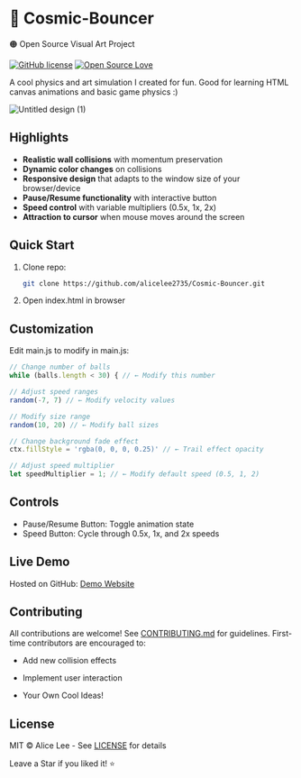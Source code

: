 # 🌌 Cosmic-Bouncer
🟠 Open Source Visual Art Project

[![GitHub license](https://img.shields.io/badge/license-MIT-blue.svg)](LICENSE)
[![Open Source Love](https://badges.frapsoft.com/os/v1/open-source.svg?v=103)](https://github.com/alicelee2735/cosmic-bouncer/)

A cool physics and art simulation I created for fun. Good for learning HTML canvas animations and basic game physics :)

![Untitled design (1)](https://github.com/user-attachments/assets/6db7a1b4-dde5-4653-96ba-d0dadb7481b8)

## Highlights
- **Realistic wall collisions** with momentum preservation
- **Dynamic color changes** on collisions
- **Responsive design** that adapts to the window size of your browser/device
- **Pause/Resume functionality** with interactive button
- **Speed control** with variable multipliers (0.5x, 1x, 2x)
- **Attraction to cursor** when mouse moves around the screen

## Quick Start
1. Clone repo:
   ```bash
   git clone https://github.com/alicelee2735/Cosmic-Bouncer.git
2. Open index.html in browser

## Customization
Edit main.js to modify in main.js:
```js
// Change number of balls
while (balls.length < 30) { // ← Modify this number

// Adjust speed ranges
random(-7, 7) // ← Modify velocity values

// Modify size range
random(10, 20) // ← Modify ball sizes

// Change background fade effect
ctx.fillStyle = 'rgba(0, 0, 0, 0.25)' // ← Trail effect opacity

// Adjust speed multiplier
let speedMultiplier = 1; // ← Modify default speed (0.5, 1, 2)
```

## Controls
- Pause/Resume Button: Toggle animation state
- Speed Button: Cycle through 0.5x, 1x, and 2x speeds

## Live Demo
Hosted on GitHub: [Demo Website](https://alicelee2735.github.io/Cosmic-Bouncer/)

## Contributing
All contributions are welcome! See [CONTRIBUTING.md](https://github.com/alicelee2735/Cosmic-Bouncer/blob/main/CONTRIBUTING.md) for guidelines.
First-time contributors are encouraged to:

- Add new collision effects

- Implement user interaction

- Your Own Cool Ideas!

## License
MIT © Alice Lee - See [LICENSE](https://github.com/alicelee2735/Cosmic-Bouncer/blob/main/LICENSE) for details

Leave a Star if you liked it! ⭐
